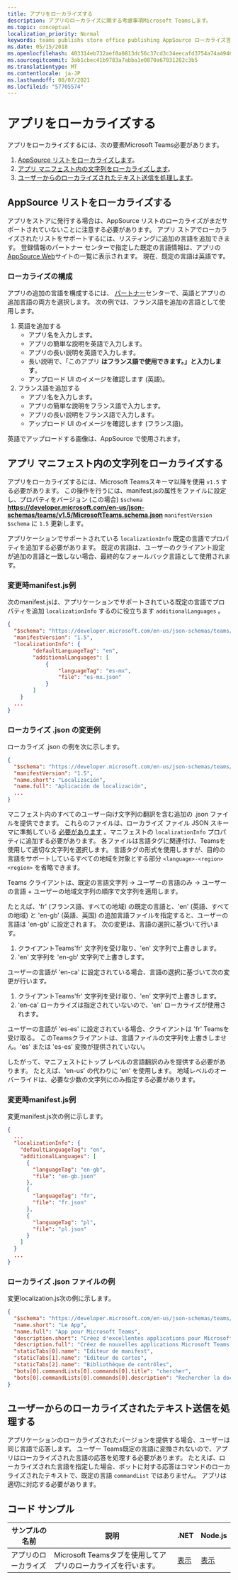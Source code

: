 ```yaml
---
title: アプリをローカライズする
description: アプリのローカライズに関する考慮事項Microsoft Teamsします。
ms.topic: conceptual
localization_priority: Normal
keywords: teams publishs store office publishing AppSource ローカライズ言語
ms.date: 05/15/2018
ms.openlocfilehash: 403314eb732aef0a0813dc56c37cd3c34eecafd3754a74a4946a70f33d9fbde7
ms.sourcegitcommit: 3ab1cbec41b9783a7abba1e0870a67831282c3b5
ms.translationtype: MT
ms.contentlocale: ja-JP
ms.lasthandoff: 08/07/2021
ms.locfileid: "57705574"
---
```

# <a name="localize-your-app"></a>アプリをローカライズする

アプリをローカライズするには、次の要素Microsoft Teams必要があります。

1. [AppSource リストをローカライズします](#localize-your-appsource-listing)。
1. [アプリ マニフェスト内の文字列をローカライズします](#localize-strings-in-your-app-manifest)。 
1. [ユーザーからのローカライズされたテキスト送信を処理します](#handle-localized-text-submissions-from-your-users)。

## <a name="localize-your-appsource-listing"></a>AppSource リストをローカライズする

アプリをストアに発行する場合は、AppSource リストのローカライズがまだサポートされていないことに注意する必要があります。 アプリ ストアでローカライズされたリストをサポートするには、リスティングに追加の言語を追加できます。 登録情報のパートナー センターで[](/office/dev/store/submit-to-appsource-via-partner-center)指定した既定の言語情報は、アプリの[AppSource Web](https://appsource.microsoft.com/marketplace/apps?product=office%3Bteams&page=1 "AppSource は、チームのすべてのニーズに対応する 1 つの場所です。チャット、会議、通話、ファイル、ツールなど、すべての情報をまとめ、チームワークを高めることができます。")サイトの一覧に表示されます。 現在、既定の言語は英語です。

### <a name="configure-localization"></a>ローカライズの構成

アプリの追加の言語を構成するには、 [パートナー](/office/dev/store/submit-to-appsource-via-partner-center)センターで、英語とアプリの追加言語の両方を選択します。 次の例では、フランス語を追加の言語として使用します。

1. 英語を追加する
    * アプリ名を入力します。
    * アプリの簡単な説明を英語で入力します。
    * アプリの長い説明を英語で入力します。
    * 長い説明で、「このアプリ **はフランス語で使用できます。」と入力します**。
    * アップロード UI のイメージを確認します (英語)。
2. フランス語を追加する
    * アプリ名を入力します。
    * アプリの簡単な説明をフランス語で入力します。
    * アプリの長い説明をフランス語で入力します。
    * アップロード UI のイメージを確認します (フランス語)。

英語でアップロードする画像は、AppSource で使用されます。

## <a name="localize-strings-in-your-app-manifest"></a>アプリ マニフェスト内の文字列をローカライズする

アプリをローカライズするには、Microsoft Teamsスキーマ以降を使用 `v1.5` する必要があります。 この操作を行うには、manifest.jsの属性をファイルに設定し、プロパティをバージョン (この場合) `$schema` **https://developer.microsoft.com/en-us/json-schemas/teams/v1.5/MicrosoftTeams.schema.json** `manifestVersion` `$schema` に `1.5` 更新します。 

アプリケーションでサポートされている `localizationInfo` 既定の言語でプロパティを追加する必要があります。 既定の言語は、ユーザーのクライアント設定が追加の言語と一致しない場合、最終的なフォールバック言語として使用されます。

### <a name="example-manifestjson-change"></a>変更時manifest.js例

次のmanifest.jsは、アプリケーションでサポートされている既定の言語でプロパティを追加 `localizationInfo` するのに役立ちます `additionalLanguages` 。

```json
{
  "$schema": "https://developer.microsoft.com/en-us/json-schemas/teams/v1.5/MicrosoftTeams.schema.json",
  "manifestVersion": "1.5",
  "localizationInfo": {
        "defaultLanguageTag": "en",
        "additionalLanguages": [
            {
                "languageTag": "es-mx",
                "file": "es-mx.json"
            }
        ]
    }
  ...
}
```

### <a name="example-localization-json-change"></a>ローカライズ .json の変更例

ローカライズ .json の例を次に示します。

```json
{
  "$schema": "https://developer.microsoft.com/en-us/json-schemas/teams/v1.5/MicrosoftTeams.Localization.schema.json",
  "manifestVersion": "1.5",
  "name.short": "Localización",
  "name.full": "Aplicación de localización",
  ...
}
```


マニフェスト内のすべてのユーザー向け文字列の翻訳を含む追加の .json ファイルを提供できます。 これらのファイルは、ローカライズ ファイル JSON スキーマに準拠している [必要があります](../../resources/schema/localization-schema.md) 。マニフェストの `localizationInfo` プロパティに追加する必要があります。 各ファイルは言語タグに関連付け、Teamsを使用して適切な文字列を選択します。 言語タグの形式を使用しますが、目的の言語をサポートしているすべての地域を対象とする部分 `<language>-<region>` `<region>` を省略できます。

Teams クライアントは、既定の言語文字列 -> ユーザーの言語のみ -> ユーザーの言語 + ユーザーの地域文字列の順序で文字列を適用します。

たとえば、'fr' (フランス語、すべての地域) の既定の言語と、'en' (英語、すべての地域) と 'en-gb' (英語、英国) の追加言語ファイルを指定すると、ユーザーの言語は 'en-gb' に設定されます。 次の変更は、言語の選択に基づいて行います。

1. クライアントTeams'fr' 文字列を受け取り、'en' 文字列で上書きします。
1. 'en' 文字列を 'en-gb' 文字列で上書きします。

ユーザーの言語が 'en-ca' に設定されている場合、言語の選択に基づいて次の変更が行います。 

1. クライアントTeams'fr' 文字列を受け取り、'en' 文字列で上書きします。
1. 'en-ca' ローカライズは指定されていないので、'en' ローカライズが使用されます。

ユーザーの言語が 'es-es' に設定されている場合、クライアントは 'fr' Teamsを受け取る。 このTeamsクライアントは、言語ファイルの文字列を上書きしません。'es' または 'es-es' 変換が提供されていない。

したがって、マニフェストにトップ レベルの言語翻訳のみを提供する必要があります。 たとえば、'en-us' の代わりに 'en' を使用します。 地域レベルのオーバーライドは、必要な少数の文字列にのみ指定する必要があります。 

### <a name="example-manifestjson-change"></a>変更時manifest.js例

変更manifest.js次の例に示します。

```json
{
  ...
  "localizationInfo": {
    "defaultLanguageTag": "en",
    "additionalLanguages": [
      {
        "languageTag": "en-gb",
        "file": "en-gb.json"
      },
      {
        "languageTag": "fr",
        "file": "fr.json"
      },
      {
        "languageTag": "pl",
        "file": "pl.json"
      }
    ]
  }
  ...
}
```

### <a name="example-localization-json-file"></a>ローカライズ .json ファイルの例

 変更localization.js次の例に示します。

```json
{
  "$schema": "https://developer.microsoft.com/en-us/json-schemas/teams/v1.8/MicrosoftTeams.Localization.schema.json",
  "name.short": "Le App",
  "name.full": "App pour Microsoft Teams",
  "description.short": "Créez d'excellentes applications pour Microsoft Teams avec App.",
  "description.full": "Créez de nouvelles applications Microsoft Teams, concevez et prévisualisez des cartes bot, et explorez la documentation avec App.",
  "staticTabs[0].name": "Editeur de manifest",
  "staticTabs[1].name": "Editeur de cartes",
  "staticTabs[2].name": "Bibliothèque de contrôles",
  "bots[0].commandLists[0].commands[0].title": "chercher",
  "bots[0].commandLists[0].commands[0].description": "Rechercher la documentation Teams pertinente"
}
```

## <a name="handle-localized-text-submissions-from-your-users"></a>ユーザーからのローカライズされたテキスト送信を処理する

アプリケーションのローカライズされたバージョンを提供する場合、ユーザーは同じ言語で応答します。 ユーザー Teams既定の言語に変換されないので、アプリはローカライズされた言語の応答を処理する必要があります。 たとえば、ローカライズされた言語を指定した場合、ボットに対する応答はコマンドのローカライズされたテキストで、既定の言語 `commandList` ではありません。 アプリは適切に対応する必要があります。

## <a name="code-sample"></a>コード サンプル

| サンプルの名前 | 説明 | .NET | Node.js |
|-------------|-------------|------|------|
| アプリのローカライズ | Microsoft Teamsタブを使用してアプリのローカライズを行います。 | [表示](https://github.com/OfficeDev/Microsoft-Teams-Samples/tree/main/samples/app-localization/csharp) |[表示](https://github.com/OfficeDev/Microsoft-Teams-Samples/tree/main/samples/app-localization/nodejs) |

